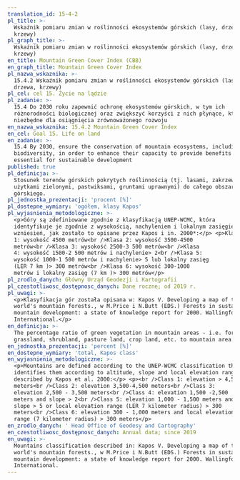 ```yaml
---
translation_id: 15-4-2
pl_title: >-
  Wskaźnik pomiaru zmian w roślinności ekosystemów górskich (lasy, drzewa,
  krzewy)
pl_graph_title: >-
  Wskaźnik pomiaru zmian w roślinności ekosystemów górskich (lasy, drzewa,
  krzewy)
en_title: Mountain Green Cover Index (CBB)
en_graph_title: Mountain Green Cover Index
pl_nazwa_wskaznika: >-
  15.4.2 Wskaźnik pomiaru zmian w roślinności ekosystemów górskich (lasy,
  drzewa, krzewy)
pl_cel: cel 15. Życie na lądzie
pl_zadanie: >-
  15.4 Do 2030 roku zapewnić ochronę ekosystemów górskich, w tym ich
  różnorodności biologicznej oraz zwiększyć korzyści z nich płynące, które są
  niezbędne dla osiągnięcia zrównoważonego rozwoju
en_nazwa_wskaznika: 15.4.2 Mountain Green Cover Index
en_cel: Goal 15. Life on land
en_zadanie: >-
  15.4 By 2030, ensure the conservation of mountain ecosystems, including their
  biodiversity, in order to enhance their capacity to provide benefits that are
  essential for sustainable development
published: true
pl_definicja: >-
  Stosunek terenów górskich pokrytych roślinnością (tj. lasami, zakrzewieniami,
  użytkami zielonymi, pastwiksami, gruntami uprawnymi) do całego obszaru
  górskiego.
pl_jednostka_prezentacji: 'procent [%]'
pl_dostepne_wymiary: 'ogółem, klasy Kapos'
pl_wyjasnienia_metodologiczne: >-
  <p>Góry są zdefiniowane zgodnie z klasyfikacją UNEP-WCMC, która
  identyfikuje je zgodnie z wysokością, nachyleniem i lokalnym zasięgiem
  wzniesień, jak zostało to opisane przez Kapos i in. 2000*:</p> <p>Klasa
  1: wysokość 4500 metrów<br />Klasa 2: wysokość 3500-4500
  metrów<br />Klasa 3: wysokość 2500-3 500 metrów<br />Klasa
  4: wysokość 1500-2 500 metrów i nachylenie> 2<br />Klasa 5:
  wysokość 1000-1 500 metrów i nachylenie> 5 lub lokalny zasięg
  (LER 7 km )> 300 metrów<br />Klasa 6: wysokość 300-1000
  metrów i lokalny zasięg (7 km )> 300 metrów</p>
pl_zrodlo_danych: Główny Urząd Geodezji i Kartografii
pl_czestotliwosc_dostępnosc_danych: Dane roczne; od 2019 r.
pl_uwagi: >-
  <p>Klasyfikacja gór została opisana w: Kapos V. Developing a map of the
  world's mountain forests., w M.Price i N.Butt (EDS.) Forests in sustainable
  mountain development: a state of knowledge report for 2000. Wallingford: CAB
  International.</p>
en_definicja: >-
  The percentage ratio of green vegetation in mountain areas - i.e. forest,
  grassland, shrubland, pasture land, crop land, etc. to mountain area.
en_jednostka_prezentacji: 'percent [%]'
en_dostepne_wymiary: 'total, Kapos class'
en_wyjasnienia_metodologiczne: >-
  <p>Mountains are defined according to the UNEP-WCMC classification that
  identifies them according to altitude, slope and local elevation range as
  described by Kapos et al. 2000:</p> <p><br />Class 1: elevation > 4,500
  meters<br />Class 2: elevation 3,500-4,500 meters<br />Class 3:
  elevation 2,500 - 3,500 meters<br />Class 4: elevation 1,500 -2,500
  meters and slope > 2<br />Class 5: elevation 1,000 - 1,500 meters and
  slope > 5 or local elevation range (LER 7 kilometer radius) > 300
  meters<br />Class 6: elevation 300 - 1,000 meters and local elevation
  range (7 kilometer radius) > 300 meters</p>
en_zrodlo_danych: ' Head Office of Geodesy and Cartography'
en_czestotliwosc_dostępnosc_danych: Annual data; since 2019
en_uwagi: >-
  Mountains classification described in: Kapos V. Developing a map of the
  world's mountain forests., w M.Price i N.Butt (EDS.) Forests in sustainable
  mountain development: a state of knowledge report for 2000. Wallingford: CAB
  International.
---
```


